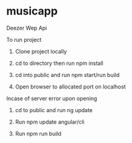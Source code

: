 # musicapp
Deezer Wep Api

To run project

1. Clone project locally

2. cd to directory then run npm install

3. cd into public and run npm start/run build

4. Open browser to allocated port on localhost

Incase of server error upon opening

1. cd to public and run ng update

2. Run npm update angular/cli

3. Run npm run build
